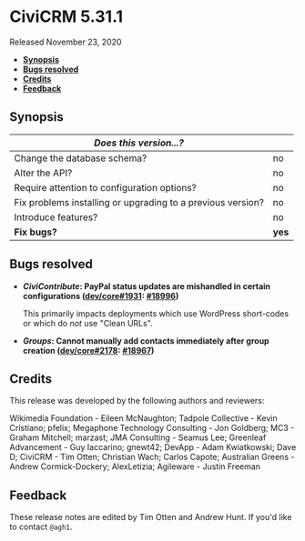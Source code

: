 # CiviCRM 5.31.1

Released November 23, 2020

- **[Synopsis](#synopsis)**
- **[Bugs resolved](#bugs)**
- **[Credits](#credits)**
- **[Feedback](#feedback)**

## <a name="synopsis"></a>Synopsis

| *Does this version...?*                                         |          |
| --------------------------------------------------------------- | -------- |
| Change the database schema?                                     | no       |
| Alter the API?                                                  | no       |
| Require attention to configuration options?                     | no       |
| Fix problems installing or upgrading to a previous version?     | no       |
| Introduce features?                                             | no       |
| **Fix bugs?**                                                   | **yes**  |

## <a name="bugs"></a>Bugs resolved

* **_CiviContribute_: PayPal status updates are mishandled in certain configurations ([dev/core#1931](https://lab.civicrm.org/dev/core/-/issues/1931): [#18996](https://github.com/civicrm/civicrm-core/pull/18996))**

  This primarily impacts deployments which use WordPress short-codes or which do *not* use "Clean URLs". 

* **_Groups_: Cannot manually add contacts immediately after group creation ([dev/core#2178](https://lab.civicrm.org/dev/core/-/issues/2178): [#18967](https://github.com/civicrm/civicrm-core/pull/18967))**

## <a name="credits"></a>Credits

This release was developed by the following authors and reviewers:

Wikimedia Foundation - Eileen McNaughton; Tadpole Collective - Kevin Cristiano;
pfelix; Megaphone Technology Consulting - Jon Goldberg; MC3 - Graham Mitchell;
marzast; JMA Consulting - Seamus Lee; Greenleaf Advancement - Guy Iaccarino;
gnewt42; DevApp - Adam Kwiatkowski; Dave D; CiviCRM - Tim Otten; Christian
Wach; Carlos Capote; Australian Greens - Andrew Cormick-Dockery; AlexLetizia;
Agileware - Justin Freeman

## <a name="feedback"></a>Feedback

These release notes are edited by Tim Otten and Andrew Hunt.  If you'd like to
contact `@agh1`.
